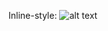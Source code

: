 
Inline-style: 
![alt text]([https://github.com/ObiomaOnyekwere/Resume/blob/main/OBIOMA_ONYEKWERE.pdf] "Logo Title Text 1")
